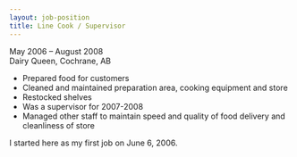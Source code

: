 ```yaml
---
layout: job-position
title: Line Cook / Supervisor
---
```

<section class="job-date">
May 2006 – August 2008
</section>

<section class="job-location">
Dairy Queen, Cochrane, AB
</section>

<section class="job-tasks">
<ul>
<li>Prepared food for customers</li>
<li>Cleaned and maintained preparation area, cooking equipment and store</li>
<li>Restocked shelves</li>
<li>Was a supervisor for 2007-2008</li>
<li>Managed other staff to maintain speed and quality of food delivery and cleanliness of store</li>
</ul>
</section>

<section class="job-description">
I started here as my first job on June 6, 2006. 
</section>